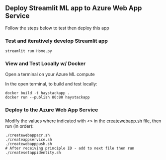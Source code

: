 ## Deploy Streamlit ML app to Azure Web App Service

Follow the steps below to test then deploy this app

### Test and iteratively develop Streamlit app
```streamlit run Home.py```

### View and Test Locally w/ Docker

Open a terminal on your Azure ML compute

In the open terminal, to build and test locally:

```
docker build -t haystackapp .
docker run --publish 80:80 haystackapp
```

### Deploy to the Azure Web App Service
Modify the values where indicated with <> in the [createwebapp.sh](./createwebapp.sh) file, then run (in order):
```
./createwebappacr.sh 
./createappservice.sh
./createwebapppush.sh
# After receiving principle ID - add to next file then run
./createsetappidentity.sh
```